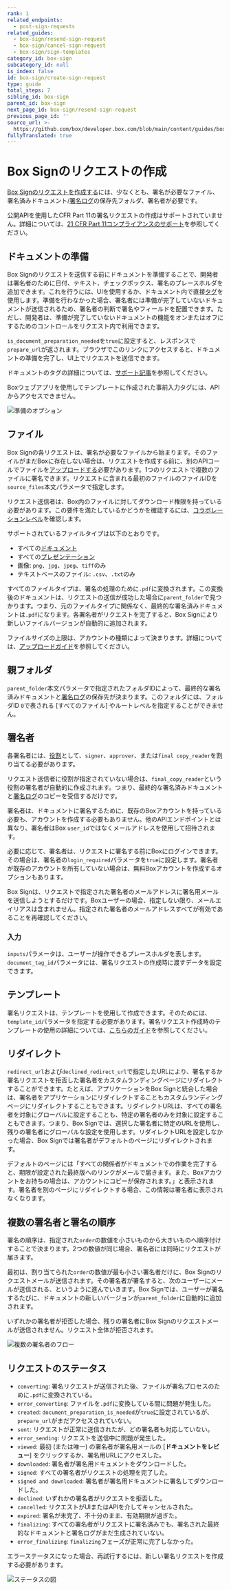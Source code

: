 ```yaml
---
rank: 1
related_endpoints:
  - post-sign-requests
related_guides:
  - box-sign/resend-sign-request
  - box-sign/cancel-sign-request
  - box-sign/sign-templates
category_id: box-sign
subcategory_id: null
is_index: false
id: box-sign/create-sign-request
type: guide
total_steps: 7
sibling_id: box-sign
parent_id: box-sign
next_page_id: box-sign/resend-sign-request
previous_page_id: ''
source_url: >-
  https://github.com/box/developer.box.com/blob/main/content/guides/box-sign/create-sign-request.md
fullyTranslated: true
---
```

# Box Signのリクエストの作成

[Box Signのリクエストを作成する][create]には、少なくとも、署名が必要なファイル、署名済みドキュメント/[署名ログ][log]の保存先フォルダ、署名者が必要です。

<Samples id="post_sign_requests">

</Samples>

<Message type="warning">

公開APIを使用したCFR Part 11の署名リクエストの作成はサポートされていません。詳細については、[21 CFR Part 11コンプライアンスのサポート][CFR]を参照してください。

</Message>

## ドキュメントの準備

Box Signのリクエストを送信する前にドキュメントを準備することで、開発者は署名者のために日付、テキスト、チェックボックス、署名のプレースホルダを追加できます。これを行うには、UIを使用するか、ドキュメント内で直接[タグ][tags]を使用します。準備を行わなかった場合、署名者には準備が完了していないドキュメントが送信されるため、署名者の判断で署名やフィールドを配置できます。ただし、開発者は、準備が完了していないドキュメントの機能をオンまたはオフにするためのコントロールをリクエスト内で利用できます。

`is_document_preparation_needed`を`true`に設定すると、レスポンスで`prepare_url`が返されます。ブラウザでこのリンクにアクセスすると、ドキュメントの準備を完了し、UI上でリクエストを送信できます。

ドキュメントのタグの詳細については、[サポート記事][tags]を参照してください。

<Message type="warning">

Boxウェブアプリを使用してテンプレートに作成された事前入力タグには、APIからアクセスできません。

</Message>

<ImageFrame border center shadow>

![準備のオプション](images/prepare.png)

</ImageFrame>

## ファイル

Box Signの各リクエストは、署名が必要なファイルから始まります。そのファイルがまだBoxに存在しない場合は、リクエストを作成する前に、別のAPIコールでファイルを[アップロードする][upload]必要があります。1つのリクエストで複数のファイルに署名できます。リクエストに含まれる最初のファイルのファイルIDを`source_files`本文パラメータで指定します。

<Message type="warning">

リクエスト送信者は、Box内のファイルに対してダウンロード権限を持っている必要があります。この要件を満たしているかどうかを確認するには、[コラボレーションレベル][collab]を確認します。

</Message>

サポートされているファイルタイプは以下のとおりです。

* すべての[ドキュメント][documents]
* すべての[プレゼンテーション][presentations]
* 画像: `png`、`jpg`、`jpeg`、`tiff`のみ
* テキストベースのファイル: `.csv`、`.txt`のみ

すべてのファイルタイプは、署名の処理のために`.pdf`に変換されます。この変換後のドキュメントは、リクエストの送信が成功した場合に`parent_folder`で見つかります。つまり、元のファイルタイプに関係なく、最終的な署名済みドキュメントは`.pdf`になります。各署名者がリクエストを完了すると、Box Signにより新しいファイルバージョンが自動的に追加されます。

ファイルサイズの上限は、アカウントの種類によって決まります。詳細については、[アップロードガイド][uploads]を参照してください。

## 親フォルダ

`parent_folder`本文パラメータで指定されたフォルダIDによって、最終的な署名済みドキュメントと[署名ログ][log]の保存先が決まります。このフォルダには、フォルダID `0`で表される \[すべてのファイル] やルートレベルを指定することができません。

## 署名者

各署名者には、[役割][role]として、`signer`、`approver`、または`final copy_reader`を割り当てる必要があります。

リクエスト送信者に役割が指定されていない場合は、`final_copy_reader`という役割の署名者が自動的に作成されます。つまり、最終的な署名済みドキュメントと[署名ログ][log]のコピーを受信するだけです。

署名者は、ドキュメントに署名するために、既存のBoxアカウントを持っている必要も、アカウントを作成する必要もありません。他のAPIエンドポイントとは異なり、署名者はBox `user_id`ではなくメールアドレスを使用して招待されます。

必要に応じて、署名者は、リクエストに署名する前にBoxにログインできます。その場合は、署名者の`login_required`パラメータを`true`に設定します。署名者が既存のアカウントを所有していない場合は、無料Boxアカウントを作成するオプションもあります。

<Message type="warning">

Box Signは、リクエストで指定された署名者のメールアドレスに署名用メールを送信しようとするだけです。Boxユーザーの場合、指定しない限り、メールエイリアスは含まれません。指定された署名者のメールアドレスすべてが有効であることを再確認してください。

</Message>

### 入力

`inputs`パラメータは、ユーザーが操作できるプレースホルダを表します。`document_tag_id`パラメータには、署名リクエストの作成時に渡すデータを設定できます。

## テンプレート

署名リクエストは、テンプレートを使用して作成できます。そのためには、`template_id`パラメータを指定する必要があります。署名リクエスト作成時のテンプレートの使用の詳細については、[こちらのガイド][templates]を参照してください。

## リダイレクト

`redirect_url`および`declined_redirect_url`で指定したURLにより、署名するか署名リクエストを拒否した署名者をカスタムランディングページにリダイレクトすることができます。たとえば、アプリケーションをBox Signと統合した場合は、署名者をアプリケーションにリダイレクトすることもカスタムランディングページにリダイレクトすることもできます。リダイレクトURLは、すべての署名者を対象にグローバルに設定することも、特定の署名者のみを対象に設定することもできます。つまり、Box Signでは、選択した署名者に特定のURLを使用し、残りの署名者にグローバルな設定を使用します。リダイレクトURLを設定しなかった場合、Box Signでは署名者がデフォルトのページにリダイレクトされます。

<Message type="warning">

デフォルトのページには「すべての関係者がドキュメントでの作業を完了すると、期限が設定された最終版へのリンクがメールで届きます。また、Boxアカウントをお持ちの場合は、アカウントにコピーが保存されます。」と表示されます。署名者を別のページにリダイレクトする場合、この情報は署名者に表示されなくなります。

</Message>

## 複数の署名者と署名の順序

署名の順序は、指定された`order`の数値を小さいものから大きいものへ順序付けすることで決まります。2つの数値が同じ場合、署名者には同時にリクエストが届きます。

最初は、割り当てられた`order`の数値が最も小さい署名者だけに、Box Signのリクエストメールが送信されます。その署名者が署名すると、次のユーザーにメールが送信される、というように進んでいきます。Box Signでは、ユーザーが署名するたびに、ドキュメントの新しいバージョンが`parent_folder`に自動的に追加されます。

いずれかの署名者が拒否した場合、残りの署名者にBox Signのリクエストメールが送信されません。リクエスト全体が拒否されます。

<ImageFrame border center shadow>

![複数の署名者のフロー](images/multiple_signer_flow.png)

</ImageFrame>

## リクエストのステータス

* `converting`: 署名リクエストが送信された後、ファイルが署名プロセスのために`.pdf`に変換されている。
* `error_converting`: ファイルを`.pdf`に変換している間に問題が発生した。
* `created`: `document_preparation_is_needed`が`true`に設定されているが、`prepare_url`がまだアクセスされていない。
* `sent`: リクエストが正常に送信されたが、どの署名者も対応していない。
* `error_sending`: リクエストを送信中に問題が発生した。
* `viewed`: 最初 (または唯一) の署名者が署名用メールの \[**ドキュメントをレビュー**] をクリックするか、署名用URLにアクセスした。
* `downloaded`: 署名者が署名用ドキュメントをダウンロードした。
* `signed`: すべての署名者がリクエストの処理を完了した。
* `signed and downloaded`: 署名者が署名用ドキュメントに署名してダウンロードした。
* `declined`: いずれかの署名者がリクエストを拒否した。
* `cancelled`: リクエストがUIまたはAPIを介してキャンセルされた。
* `expired`: 署名が未完了、不十分のまま、有効期限が過ぎた。
* `finalizing`: すべての署名者がリクエストに署名済みでも、署名された最終的なドキュメントと署名ログがまだ生成されていない。
* `error_finalizing`: `finalizing`フェーズが正常に完了しなかった。

エラーステータスになった場合、再試行するには、新しい署名リクエストを作成する必要があります。

<ImageFrame border center shadow>

![ステータスの図](images/status.png)

</ImageFrame>

[upload]: e://post-files-content

[documents]: g://representations/supported-file-types/#documents

[presentations]: g://representations/supported-file-types/#presentations

[uploads]: g://uploads/direct

[create]: e://post-sign-requests

<!-- i18n-enable localize-links -->

[tags]: https://support.box.com/hc/ja/articles/4404085855251-タグを使用したテンプレートの作成

[log]: https://support.box.com/hc/ja/articles/4404095202579-署名ログの確認

[role]: https://support.box.com/hc/ja/articles/4404105660947-署名者の役割

[collab]: https://support.box.com/hc/ja/articles/360044196413-コラボレータの権限レベルについて

<!-- i18n-disable localize-links -->

[embed]: g://embed/box-embed

[embedguide]: g://embed/box-embed#programmatically

[signrequest]: e://post-sign-requests

[externalid]: e://post-sign-requests#param-signers-embed_url_external_user_id

[cloudgame]: g://embed/box-embed#cloud-game

[templates]: g://box-sign/sign-templates

[CFR]: https://support.box.com/hc/en-us/articles/24169443030163
